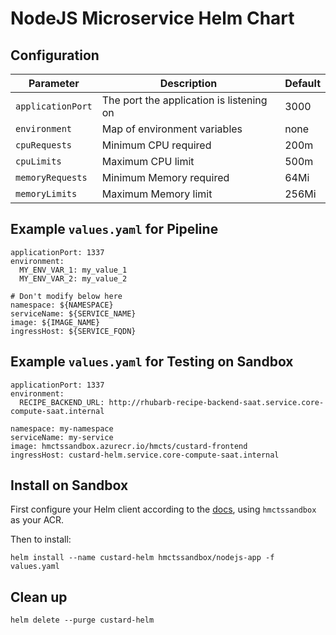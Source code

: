 # NodeJS Microservice Helm Chart

## Configuration
| Parameter          | Description                             | Default     |
|--------------------|-----------------------------------------|-------------|
|`applicationPort`   |The port the application is listening on |3000         |
|`environment`       |Map of environment variables             |none         |
|`cpuRequests`       |Minimum CPU required                     |200m         |
|`cpuLimits`         |Maximum CPU limit                        |500m         |
|`memoryRequests`    |Minimum Memory required                  |64Mi         |
|`memoryLimits`      |Maximum Memory limit                     |256Mi        | 

## Example `values.yaml` for Pipeline
```
applicationPort: 1337
environment:
  MY_ENV_VAR_1: my_value_1
  MY_ENV_VAR_2: my_value_2

# Don't modify below here
namespace: ${NAMESPACE}
serviceName: ${SERVICE_NAME}
image: ${IMAGE_NAME}
ingressHost: ${SERVICE_FQDN}
```

## Example `values.yaml` for Testing on Sandbox
```
applicationPort: 1337
environment:
  RECIPE_BACKEND_URL: http://rhubarb-recipe-backend-saat.service.core-compute-saat.internal

namespace: my-namespace
serviceName: my-service
image: hmctssandbox.azurecr.io/hmcts/custard-frontend
ingressHost: custard-helm.service.core-compute-saat.internal
```

## Install on Sandbox
First configure your Helm client according to the [docs](https://docs.microsoft.com/en-us/azure/container-registry/container-registry-helm-repos#add-a-repository-to-helm-client), using `hmctssandbox` as your ACR.

Then to install:
```
helm install --name custard-helm hmctssandbox/nodejs-app -f values.yaml
```

## Clean up
```
helm delete --purge custard-helm
```
